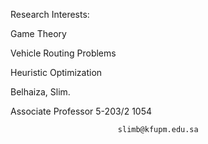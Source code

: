 Research Interests:

Game Theory

Vehicle Routing Problems

Heuristic Optimization

Belhaiza, Slim.
                
Associate Professor
 5-203/2
 1054



                            slimb@kfupm.edu.sa

